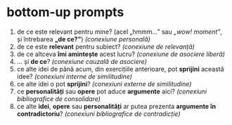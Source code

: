 # bottom-up prompts

1. de ce este relevant pentru mine? (acel „hmmm...” sau *„wow! moment”*, și întrebarea **„de ce?”**) *(conexiune personală)*
2. de ce este **relevant** pentru subiect? *(conexiune de relevanță)*
3. de ce altceva **îmi amintește** acest lucru? *(conexiune de asociere liberă)*
4. ... și **de ce**? *(conexiune cauzală de asociere)*
5. ce alte idei de până acum, din exercițiile anterioare, pot **sprijini** această idee? *(conexiuni interne de similitudine)*
6. ce alte idei o pot **sprijini**? *(conexiuni externe de similitudine)*
7. ce **personalități** sau **opere** pot aduce **argumente** aici? *(conexiuni bibliografice de consolidare)*
8. ce alte **idei**, **opere** sau **personalități** ar putea prezenta **argumente în contradictoriu**? *(conexiuni bibliografice de contradicție)*
